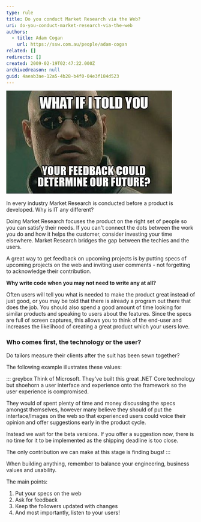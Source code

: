 ```yaml
---
type: rule
title: Do you conduct Market Research via the Web?
uri: do-you-conduct-market-research-via-the-web
authors:
  - title: Adam Cogan
    url: https://ssw.com.au/people/adam-cogan
related: []
redirects: []
created: 2009-02-19T02:47:22.000Z
archivedreason: null
guid: 4aeab3ae-12a5-4b28-b4f0-04e3f184d523
---
```


![](1_0xkyi7o93asbnj8zkex_7a.png)

In every industry Market Research is conducted before a product is developed. Why is IT any different? 

Doing Market Research focuses the product on the right set of people so you can satisfy their needs. If you can't connect the dots between the work you do and how it helps the customer, consider investing your time elsewhere. Market Research bridges the gap between the techies and the users. 

<!--endintro-->

A great way to get feedback on upcoming projects is by putting specs of upcoming projects on the web and inviting user comments - not forgetting to acknowledge their contribution. 

**Why write code when you may not need to write any at all?**

Often users will tell you what is needed to make the product great instead of just good, or you may be told that there is already a program out there that does the job. You should also spend a good amount of time looking for similar products and speaking to users about the features. Since the specs are full of screen captures, this allows you to think of the end-user and increases the likelihood of creating a great product which your users love.

### Who comes first, the technology or the user?

Do tailors measure their clients after the suit has been sewn together? 

The following example illustrates these values:

::: greybox
Think of Microsoft. They've built this great .NET Core technology but shoehorn a user interface and experience onto the framework so the user experience is compromised. 

They would of spent plenty of time and money discussing the specs amongst themselves, however many believe they should of put the interface/Images on the web so that experienced users could voice their opinion and offer suggestions early in the product cycle.

Instead we wait for the beta versions. If you offer a suggestion now, there is no time for it to be implemented as the shipping deadline is too close. 

The only contribution we can make at this stage is finding bugs!
:::

When building anything, remember to balance your engineering, business values and usability. 

The main points:

1. Put your specs on the web
2. Ask for feedback
3. Keep the followers updated with changes 
4. And most importantly, listen to your users!
